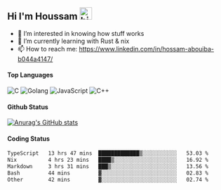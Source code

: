 ## Hi I'm Houssam <img src="https://user-images.githubusercontent.com/1303154/88677602-1635ba80-d120-11ea-84d8-d263ba5fc3c0.gif" width="28px" alt="hi">

- 👀 I’m interested in knowing how stuff works
- 🔭 I’m currently learning with Rust & nix
- 📫 How to reach me: https://www.linkedin.com/in/hossam-abouiba-b044a4147/

#### Top Languages

![C](https://img.shields.io/badge/c-%2300599C.svg?style=for-the-badge&logo=c&logoColor=white)
![Golang](https://img.shields.io/badge/go-blue?style=for-the-badge&logo=Goland)
![JavaScript](https://img.shields.io/badge/javascript-%23323330.svg?style=for-the-badge&logo=javascript&logoColor=%23F7DF1E)
![C++](https://img.shields.io/badge/C%2B%2B-blue?style=for-the-badge&logo=C%2B%2B)


#### Github Status
[![Anurag's GitHub stats](https://github-readme-stats.vercel.app/api?username=0xhoussam&theme=tokyonight)](https://github.com/anuraghazra/github-readme-stats)

#### Coding Status
<!--START_SECTION:waka-->

```txt
TypeScript   13 hrs 47 mins  █████████████▒░░░░░░░░░░░   53.03 %
Nix          4 hrs 23 mins   ████▒░░░░░░░░░░░░░░░░░░░░   16.92 %
Markdown     3 hrs 31 mins   ███▒░░░░░░░░░░░░░░░░░░░░░   13.56 %
Bash         44 mins         ▓░░░░░░░░░░░░░░░░░░░░░░░░   02.83 %
Other        42 mins         ▓░░░░░░░░░░░░░░░░░░░░░░░░   02.74 %
```

<!--END_SECTION:waka-->
